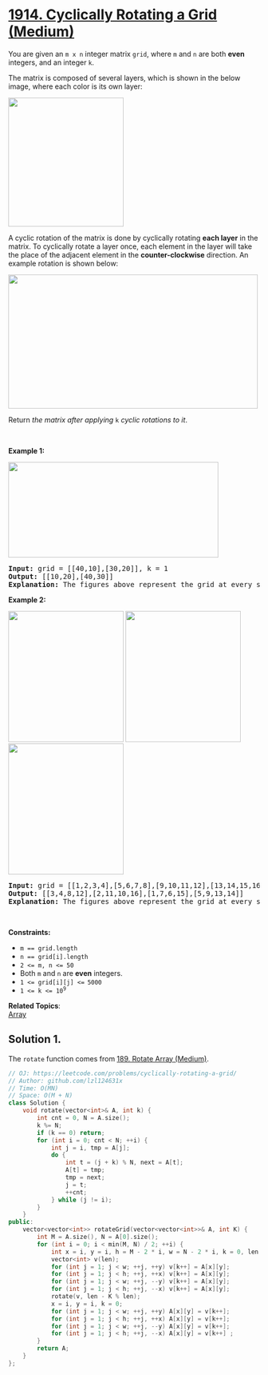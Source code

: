 # [1914. Cyclically Rotating a Grid (Medium)](https://leetcode.com/problems/cyclically-rotating-a-grid/)

<p>You are given an <code>m x n</code> integer matrix <code>grid</code>​​​, where <code>m</code> and <code>n</code> are both <strong>even</strong> integers, and an integer <code>k</code>.</p>

<p>The matrix is composed of several layers, which is shown in the below image, where each color is its own layer:</p>

<p><img alt="" src="https://assets.leetcode.com/uploads/2021/06/10/ringofgrid.png" style="width: 231px; height: 258px;"></p>

<p>A cyclic rotation of the matrix is done by cyclically rotating <strong>each layer</strong> in the matrix. To cyclically rotate a layer once, each element in the layer will take the place of the adjacent element in the <strong>counter-clockwise</strong> direction. An example rotation is shown below:</p>
<img alt="" src="https://assets.leetcode.com/uploads/2021/06/22/explanation_grid.jpg" style="width: 500px; height: 268px;">
<p>Return <em>the matrix after applying </em><code>k</code> <em>cyclic rotations to it</em>.</p>

<p>&nbsp;</p>
<p><strong>Example 1:</strong></p>
<img alt="" src="https://assets.leetcode.com/uploads/2021/06/19/rod2.png" style="width: 421px; height: 191px;">
<pre><strong>Input:</strong> grid = [[40,10],[30,20]], k = 1
<strong>Output:</strong> [[10,20],[40,30]]
<strong>Explanation:</strong> The figures above represent the grid at every state.
</pre>

<p><strong>Example 2:</strong></p>
<strong><img alt="" src="https://assets.leetcode.com/uploads/2021/06/10/ringofgrid5.png" style="width: 231px; height: 262px;"></strong> <strong><img alt="" src="https://assets.leetcode.com/uploads/2021/06/10/ringofgrid6.png" style="width: 231px; height: 262px;"></strong> <strong><img alt="" src="https://assets.leetcode.com/uploads/2021/06/10/ringofgrid7.png" style="width: 231px; height: 262px;"></strong>

<pre><strong>Input:</strong> grid = [[1,2,3,4],[5,6,7,8],[9,10,11,12],[13,14,15,16]], k = 2
<strong>Output:</strong> [[3,4,8,12],[2,11,10,16],[1,7,6,15],[5,9,13,14]]
<strong>Explanation:</strong> The figures above represent the grid at every state.
</pre>

<p>&nbsp;</p>
<p><strong>Constraints:</strong></p>

<ul>
	<li><code>m == grid.length</code></li>
	<li><code>n == grid[i].length</code></li>
	<li><code>2 &lt;= m, n &lt;= 50</code></li>
	<li>Both <code>m</code> and <code>n</code> are <strong>even</strong> integers.</li>
	<li><code>1 &lt;= grid[i][j] &lt;=<sup> </sup>5000</code></li>
	<li><code>1 &lt;= k &lt;= 10<sup>9</sup></code></li>
</ul>


**Related Topics**:  
[Array](https://leetcode.com/tag/array/)

## Solution 1.

The `rotate` function comes from [189. Rotate Array (Medium)](https://leetcode.com/problems/rotate-array/).

```cpp
// OJ: https://leetcode.com/problems/cyclically-rotating-a-grid/
// Author: github.com/lzl124631x
// Time: O(MN)
// Space: O(M + N)
class Solution {
    void rotate(vector<int>& A, int k) {
        int cnt = 0, N = A.size();
        k %= N;
        if (k == 0) return;
        for (int i = 0; cnt < N; ++i) {
            int j = i, tmp = A[j];
            do {
                int t = (j + k) % N, next = A[t];
                A[t] = tmp;
                tmp = next;
                j = t;
                ++cnt;
            } while (j != i);
        }
    }
public:
    vector<vector<int>> rotateGrid(vector<vector<int>>& A, int K) {
        int M = A.size(), N = A[0].size();
        for (int i = 0; i < min(M, N) / 2; ++i) {
            int x = i, y = i, h = M - 2 * i, w = N - 2 * i, k = 0, len = 2 * (h + w - 2);
            vector<int> v(len);
            for (int j = 1; j < w; ++j, ++y) v[k++] = A[x][y];
            for (int j = 1; j < h; ++j, ++x) v[k++] = A[x][y];
            for (int j = 1; j < w; ++j, --y) v[k++] = A[x][y];
            for (int j = 1; j < h; ++j, --x) v[k++] = A[x][y];
            rotate(v, len - K % len);
            x = i, y = i, k = 0;
            for (int j = 1; j < w; ++j, ++y) A[x][y] = v[k++];
            for (int j = 1; j < h; ++j, ++x) A[x][y] = v[k++];
            for (int j = 1; j < w; ++j, --y) A[x][y] = v[k++];
            for (int j = 1; j < h; ++j, --x) A[x][y] = v[k++] ;
        }
        return A;
    }
};
```